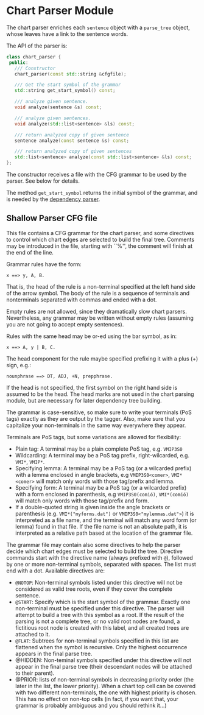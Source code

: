 # Chart Parser Module 

The chart parser enriches each `sentence` object with a `parse_tree` object, whose leaves have a link to the sentence words.

The API of the parser is:

```C++
class chart_parser {
 public:
   /// Constructor
   chart_parser(const std::string &cfgfile);

   /// Get the start symbol of the grammar
   std::string get_start_symbol() const;

   /// analyze given sentence.
   void analyze(sentence &s) const;

   /// analyze given sentences.
   void analyze(std::list<sentence> &ls) const;

   /// return analyzed copy of given sentence
   sentence analyze(const sentence &s) const;

   /// return analyzed copy of given sentences
   std::list<sentence> analyze(const std::list<sentence> &ls) const;
};
```

The constructor receives a file with the CFG grammar to be used by the parser. See below for details.

The method `get_start_symbol` returns the initial symbol of the grammar, and is needed by the [dependency parser](dep_txala.md).

## Shallow Parser CFG file 

This file contains a CFG grammar for the chart parser, and some directives to control which chart edges are selected to build the final tree. Comments may be introduced in the file, starting with ``%'', the comment will finish at the end of the line.

Grammar rules have the form: 
```
x ==> y, A, B.
```

That is, the head of the rule is a non-terminal specified at the left hand side of the arrow symbol. The body of the rule is a sequence of terminals and nonterminals separated with commas and ended with a dot.

Empty rules are not allowed, since they dramatically slow chart parsers. Nevertheless, any grammar may be written without empty rules (assuming you are not going to accept empty sentences).

Rules with the same head may be or-ed using the bar symbol, as in:    
```
x ==> A, y | B, C.
```

The head component for the rule maybe specified prefixing it with a plus (+) sign, e.g.:   
```
nounphrase ==> DT, ADJ, +N, prepphrase.
```
If the head is not specified, the first symbol on the right hand side is assumed to be the head. The head marks are not used in the chart parsing module, but are necessary for later dependency tree building.

The grammar is case-sensitive, so make sure to write your terminals (PoS tags) exactly as they are output by the tagger. Also, make sure that you capitalize your non-terminals in the same way everywhere they appear.

Terminals are PoS tags, but some variations are allowed for flexibility:
*   Plain tag: A terminal may be a plain complete PoS tag, e.g. `VMIP3S0`
*   Wildcarding: A terminal may be a PoS tag prefix, right-wilcarded, e.g. `VMI*`, `VMIP*`.
*   Specifying lemma: A terminal may be a PoS tag (or a wilcarded prefix) with a lemma enclosed in angle brackets, e.g `VMIP3S0<comer>`, `VMI*<comer>` will match only words with those tag/prefix and lemma.
*   Specifying form: A terminal may be a PoS tag (or a wilcarded prefix) with a form enclosed in parenthesis, e.g `VMIP3S0(comió)`, `VMI*(comió)` will match only words with those tag/prefix and form.
*   If a double-quoted string is given inside the angle brackets or parenthesis (e.g. `VMI*("myforms.dat")` or `VMIP3S0<"mylemmas.dat">`) it is interpreted as a file name, and the terminal will match any word form (or lemma) found in that file. If the file name is not an absolute path, it is interpreted as a relative path based at the location of the grammar file.

The grammar file may contain also some directives to help the parser decide which chart edges must be selected to build the tree. Directive commands start with the directive name (always prefixed with `@`), followed by one or more non-terminal symbols, separated with spaces. The list must end with a dot.
 Available directives are: 
*   `@NOTOP`: Non-terminal symbols listed under this directive will not be considered as valid tree roots, even if they cover the complete sentence.
*   `@START`: Specify which is the start symbol of the grammar. Exactly one non-terminal must be specified under this directive. The parser will attempt to build a tree with this symbol as a root. If the result of the parsing is not a complete tree, or no valid root nodes are found, a fictitious root node is created with this label, and all created trees are attached to it.
*   `@FLAT`: Subtrees for non-terminal symbols specified in this list are flattened when the symbol is recursive. Only the highest occurrence appears in the final parse tree.
*   @HIDDEN: Non-teminal symbols specified under this directive will not appear in the final parse tree (their descendant nodes will be attached to their parent).
*   @PRIOR: lists of non-terminal symbols in decreasing priority order (the later in the list, the lower priority). When a chart top cell can be covered with two different non-terminals, the one with highest priority is chosen. This has no effect on non-top cells (in fact, if you want that, your grammar is probably ambiguous and you should rethink it...)
